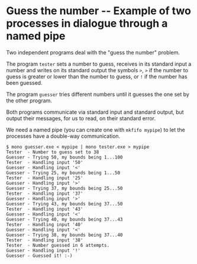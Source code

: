 # Guess the number -- Example of two processes in dialogue through a named pipe

Two independent programs deal with the "guess the number" problem.

The program `tester` sets a number to guess, receives in its standard
input a number and writes on its standard output the symbols `>`, `>` 
if the number to guess is greater or lower than the number to guess,
or `!` if the number has been guessed.

The program `guesser` tries different numbers until it guesses the one
set by the other program.

Both programs communicate via standard input and standard output, but
output their messages, for us to read, on their standard error.

We need a named pipe (you can create one with `mkfifo mypipe`) to let 
the processes have a double-way communication.

    $ mono guesser.exe < mypipe | mono tester.exe > mypipe
    Tester  - Number to guess set to 38
    Guesser - Trying 50, my bounds being 1...100
    Tester  - Handling input '50'
    Guesser - Handling input '<'
    Guesser - Trying 25, my bounds being 1...50
    Tester  - Handling input '25'
    Guesser - Handling input '>'
    Guesser - Trying 37, my bounds being 25...50
    Tester  - Handling input '37'
    Guesser - Handling input '>'
    Guesser - Trying 43, my bounds being 37...50
    Tester  - Handling input '43'
    Guesser - Handling input '<'
    Guesser - Trying 40, my bounds being 37...43
    Tester  - Handling input '40'
    Guesser - Handling input '<'
    Guesser - Trying 38, my bounds being 37...40
    Tester  - Handling input '38'
    Tester  - Number guessed in 6 attempts.
    Guesser - Handling input '!'
    Guesser - Guessed it! :-)
